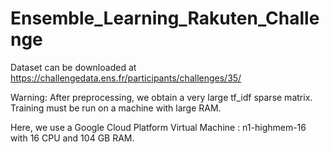 # Ensemble_Learning_Rakuten_Challenge

Dataset can be downloaded at https://challengedata.ens.fr/participants/challenges/35/

Warning: After preprocessing, we obtain a very large tf_idf sparse matrix. Training must be run on a machine with large RAM.

Here, we use a Google Cloud Platform Virtual Machine : n1-highmem-16 with 16 CPU and 104 GB RAM.